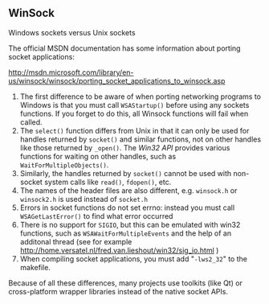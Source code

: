 
<!--
-->

WinSock
-------

Windows sockets versus Unix sockets

The official MSDN documentation has some information about porting
socket applications:

http://msdn.microsoft.com/library/en-us/winsock/winsock/porting_socket_applications_to_winsock.asp

 1. The first difference to be aware of when porting networking programs to Windows
    is that you must call `WSAStartup()` before using any sockets functions.
    If you forget to do this, all Winsock functions will fail when called.
 2. The `select()` function differs from Unix in that it can only be used for handles
    returned by `socket()` and similar functions, not on other handles like
    those returned by `_open()`. The *Win32 API* provides various functions
    for waiting on other handles, such as `WaitForMultipleObjects()`.
 3. Similarly, the handles returned by `socket()` cannot be used with
    non-socket system calls like `read()`, `fdopen()`, etc.
 4. The names of the header files are also different, e.g. `winsock.h` or
    `winsock2.h` is used instead of `socket.h`
 5. Errors in socket functions do not set errno: instead you must call
    `WSAGetLastError()` to find what error occurred
 6. There is no support for `SIGIO`, but this can be emulated with win32 functions,
    such as `WSAWaitForMultipleEvents` and the
    help of an additonal thread
    (see for example http://home.versatel.nl/fred.van.lieshout/win32/sig_io.html )
 7. When compiling socket applications, you must add "`-lws2_32`" to the makefile.

Because of all these differences, many projects use toolkits (like Qt)
or cross-platform wrapper libraries instead of the native socket APIs.

<!-- vim: set autoindent expandtab sw=4 syntax=markdown: -->
